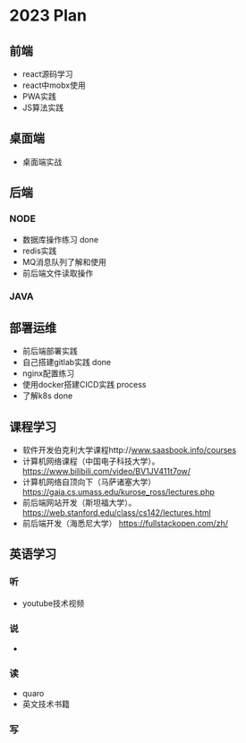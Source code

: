 
# 2023 Plan


## 前端
- react源码学习
- react中mobx使用
- PWA实践
- JS算法实践

## 桌面端

- 桌面端实战


## 后端
### NODE
- 数据库操作练习                           done
- redis实践
- MQ消息队列了解和使用
- 前后端文件读取操作
### JAVA


## 部署运维
- 前后端部署实践
- 自己搭建gitlab实践     done
- nginx配置练习
- 使用docker搭建CICD实践              process
- 了解k8s                         							done

## 课程学习

- 软件开发伯克利大学课程http://www.saasbook.info/courses
- 计算机网络课程（中国电子科技大学）。https://www.bilibili.com/video/BV1JV411t7ow/
- 计算机网络自顶向下（马萨诸塞大学） https://gaia.cs.umass.edu/kurose_ross/lectures.php
- 前后端网站开发（斯坦福大学）。https://web.stanford.edu/class/cs142/lectures.html
- 前后端开发（海悉尼大学） https://fullstackopen.com/zh/

## 英语学习

### 听

- youtube技术视频

### 说

- 

### 读

- quaro
- 英文技术书籍

### 写







